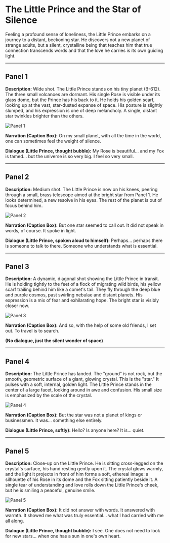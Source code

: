 # The Little Prince and the Star of Silence

Feeling a profound sense of loneliness, the Little Prince embarks on a journey to a distant, beckoning star. He discovers not a new planet of strange adults, but a silent, crystalline being that teaches him that true connection transcends words and that the love he carries is its own guiding light.

---

## Panel 1
**Description:** Wide shot. The Little Prince stands on his tiny planet (B-612). The three small volcanoes are dormant. His single Rose is visible under its glass dome, but the Prince has his back to it. He holds his golden scarf, looking up at the vast, star-dusted expanse of space. His posture is slightly slumped, and his expression is one of deep melancholy. A single, distant star twinkles brighter than the others.

![Panel 1](panel1.png)

**Narration (Caption Box):** On my small planet, with all the time in the world, one can sometimes feel the weight of silence.

**Dialogue (Little Prince, thought bubble):** My Rose is beautiful... and my Fox is tamed... but the universe is so very big. I feel so very small.

---

## Panel 2
**Description:** Medium shot. The Little Prince is now on his knees, peering through a small, brass telescope aimed at the bright star from Panel 1. He looks determined, a new resolve in his eyes. The rest of the planet is out of focus behind him.

![Panel 2](panel2.png)

**Narration (Caption Box):** But one star seemed to call out. It did not speak in words, of course. It spoke in light.

**Dialogue (Little Prince, spoken aloud to himself):** Perhaps... perhaps there is someone to talk to there. Someone who understands what is essential.

---

## Panel 3
**Description:** A dynamic, diagonal shot showing the Little Prince in transit. He is holding tightly to the feet of a flock of migrating wild birds, his yellow scarf trailing behind him like a comet's tail. They fly through the deep blue and purple cosmos, past swirling nebulae and distant planets. His expression is a mix of fear and exhilarating hope. The bright star is visibly closer now.

![Panel 3](panel3.png)

**Narration (Caption Box):** And so, with the help of some old friends, I set out. To travel is to search.

**(No dialogue, just the silent wonder of space)**

---

## Panel 4
**Description:** The Little Prince has landed. The "ground" is not rock, but the smooth, geometric surface of a giant, glowing crystal. This is the "star." It pulses with a soft, internal, golden light. The Little Prince stands in the center of a large facet, looking around in awe and confusion. His small size is emphasized by the scale of the crystal.

![Panel 4](panel4.png)

**Narration (Caption Box):** But the star was not a planet of kings or businessmen. It was... something else entirely.

**Dialogue (Little Prince, softly):** Hello? Is anyone here? It is... quiet.

---

## Panel 5
**Description:** Close-up on the Little Prince. He is sitting cross-legged on the crystal's surface, his hand resting gently upon it. The crystal glows warmly, and the light it projects in front of him forms a soft, ethereal image: a silhouette of his Rose in its dome and the Fox sitting patiently beside it. A single tear of understanding and love rolls down the Little Prince's cheek, but he is smiling a peaceful, genuine smile.

![Panel 5](panel5.png)

**Narration (Caption Box):** It did not answer with words. It answered with warmth. It showed me what was truly essential... what I had carried with me all along.

**Dialogue (Little Prince, thought bubble):** I see. One does not need to look for new stars... when one has a sun in one's own heart.